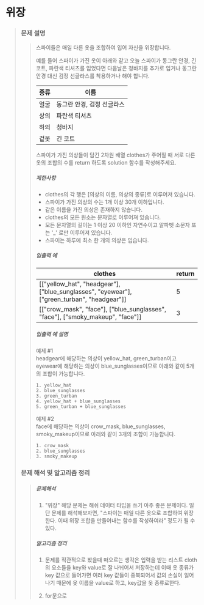 # 위장

> ### 문제 설명
> 
> > 스파이들은 매일 다른 옷을 조합하여 입어 자신을 위장합니다.
> > 
> > 예를 들어 스파이가 가진 옷이 아래와 같고 오늘 스파이가 동그란 안경, 긴 코트, 파란색 티셔츠를 입었다면 다음날은 청바지를 추가로 입거나 동그란 안경 대신 검정 선글라스를 착용하거나 해야 합니다.
> > 
> > | 종류  | 이름  |
> > | --- | --- |
> > | 얼굴  | 동그란 안경, 검정 선글라스 |
> > | 상의  | 파란색 티셔츠 |
> > | 하의  | 청바지 |
> > | 겉옷  | 긴 코트 |
> > 
> > 스파이가 가진 의상들이 담긴 2차원 배열 clothes가 주어질 때 서로 다른 옷의 조합의 수를 return 하도록 solution 함수를 작성해주세요.
> > 
> > ##### 제한사항
> > 
> > - clothes의 각 행은 [의상의 이름, 의상의 종류]로 이루어져 있습니다.
> > - 스파이가 가진 의상의 수는 1개 이상 30개 이하입니다.
> > - 같은 이름을 가진 의상은 존재하지 않습니다.
> > - clothes의 모든 원소는 문자열로 이루어져 있습니다.
> > - 모든 문자열의 길이는 1 이상 20 이하인 자연수이고 알파벳 소문자 또는 '_' 로만 이루어져 있습니다.
> > - 스파이는 하루에 최소 한 개의 의상은 입습니다.
> > 
> > ##### 입출력 예
> > 
> > | clothes | return |
> > | --- | --- |
> > | [["yellow_hat", "headgear"], ["blue_sunglasses", "eyewear"], ["green_turban", "headgear"]] | 5   |
> > | [["crow_mask", "face"], ["blue_sunglasses", "face"], ["smoky_makeup", "face"]] | 3   |
> > 
> > ##### 입출력 예 설명
> > 
> > 예제 #1  
> > headgear에 해당하는 의상이 yellow_hat, green_turban이고 eyewear에 해당하는 의상이 blue_sunglasses이므로 아래와 같이 5개의 조합이 가능합니다.
> > 
> > ```
> > 1. yellow_hat
> > 2. blue_sunglasses
> > 3. green_turban
> > 4. yellow_hat + blue_sunglasses
> > 5. green_turban + blue_sunglasses
> > ```
> > 
> > 예제 #2  
> > face에 해당하는 의상이 crow_mask, blue_sunglasses, smoky_makeup이므로 아래와 같이 3개의 조합이 가능합니다.
> > 
> > ```
> > 1. crow_mask
> > 2. blue_sunglasses
> > 3. smoky_makeup  
> > ```
> 
> ### 문제 해석 및 알고리즘 정리
> 
> > ##### 문제해석
> > 
> > 1. "위장" 해당 문제는 해쉬 데이터 타입을 쓰기 아주 좋은 문제이다. 일단 문제를 해석해보자면, "스파이는 매일 다른 옷으로 조합하여 위장한다. 이때 위장 조합을 만들어내는 함수를 작성하여라" 정도가 될 수 있다.
> > 
> > ##### 알고리즘 정리
> > 
> > 1. 문제를 직관적으로 봤을때 떠오르는 생각은 입력을 받는 리스트 cloth의 요소들을 key와 value로 잘 나뉘어서 저장하는데 이때 옷 종류가 key 값으로 들어가면 여러 key 값들이 중복되어서 값의 손실이 일어나기 때문에 옷 이름을 value로 하고, key값을 옷 종류로한다.
> >   
> > 2. for문으로
> >
